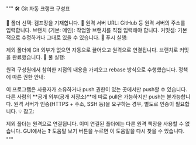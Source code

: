 """ 🛠️ Git 자동 크랭크 구성표

📁 폴더 선택: 캠프장을 기재합니다. 🔗 원격 서버 URL: GitHub 등 원격 서버의 주소를 입력합니다. 브랜치 (기본: 메인): 작업할 브랜치를 직접 입력해야 합니다. 커밋셈: 기본적으로 수정하거나 그대로 있을 수 있습니다. 🔁 푸시 실행:

제외 폴더에 Git 외부가 없으면 자동으로 끌어오고 원격으로 연결됩니다. 브랜치로 커밋을 완료했습니다. 🔄 풀 실행:

원격 구성원에서 참여한 지점의 내용을 가져오고 rebase 방식으로 수행했습니다. 정책에 따른 권한 안내:

이 프로그램은 사용자가 소유하거나 push 권한이 있는 곳에서만 push할 수 있습니다. 다른 사람의 **공개 외부(공개 저장소)**에 따로 pull은 가능하지만 push는 불가능합니다. 원격 서버가 인증(HTTPS + 주소, SSH 등)을 요구하는 경우, 별도로 인증이 필요합니다. 💡 참고:

제외 폴더는 원격으로 연결됩니다. 이미 연결된 폴더에는 다른 원격 책장을 사용할 수 없습니다. GUI에서는 ❓ 도움말 보기 버튼을 누르면 이 도움말을 다시 찾을 수 있습니다. """
